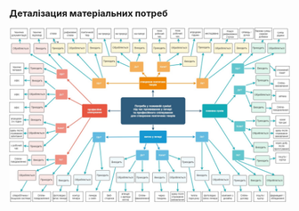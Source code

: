 ### Деталізация матеріальних потреб

![mindMapImage](https://github.com/oleksandrblazhko/ai204-belobrov/blob/ai-204-belobrov_with_laboratory_work_1/MindMap.jpg)